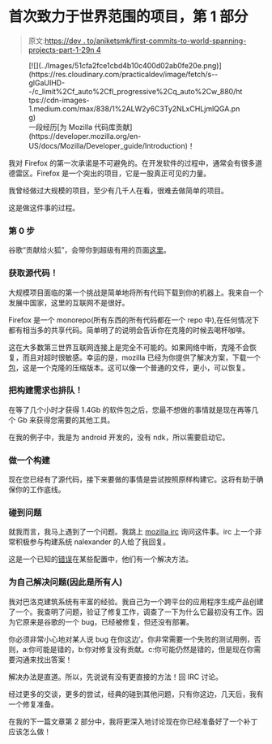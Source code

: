 # 首次致力于世界范围的项目，第 1 部分

> 原文:[https://dev . to/aniketsmk/first-commits-to-world-spanning-projects-part-1-29n 4](https://dev.to/aniketsmk/first-commits-to-world-spanning-projects-part-1-29n4)

<figure>[![](../Images/51cfa2fce1cbd4b10c400d02ab0fe20e.png)](https://res.cloudinary.com/practicaldev/image/fetch/s--glGaUIHD--/c_limit%2Cf_auto%2Cfl_progressive%2Cq_auto%2Cw_880/https://cdn-images-1.medium.com/max/838/1%2ALW2y6C3Ty2NLxCHLjmlQGA.png) 

<figcaption>一段经历[为 Mozilla 代码库贡献](https://developer.mozilla.org/en-US/docs/Mozilla/Developer_guide/Introduction)！</figcaption>

</figure>

我对 Firefox 的第一次承诺是不可避免的。在开发软件的过程中，通常会有很多道德雷区。Firefox 是一个突出的项目，它是一股真正可见的力量。

我曾经做过大规模的项目，至少有几千人在看，很难去做简单的项目。

这是做这件事的过程。

### [](#step-0)第 0 步

谷歌“贡献给火狐”，会带你到超级有用的页面[这里](https://developer.mozilla.org/en-US/docs/Mozilla/Developer_guide/Introduction)。

### [](#get-the-source-code)获取源代码！

大规模项目面临的第一个挑战是简单地将所有代码下载到你的机器上。我来自一个发展中国家，这里的互联网不是很好。

Firefox 是一个 monorepo(所有东西的所有代码都在一个 repo 中),在任何情况下都有相当多的共享代码。简单明了的说明会告诉你在克隆的时候去喝杯咖啡。

这在大多数第三世界互联网连接上是完全不可能的。如果网络中断，克隆不会恢复，而且对超时很敏感。幸运的是，mozilla 已经为你提供了解决方案，下载一个[包](https://developer.mozilla.org/en-US/docs/Mozilla/Developer_guide/Source_Code/Mercurial/Bundles)，这是一个克隆的压缩版本。这可以像一个普通的文件，更小，可以恢复。

### [](#queue-up-the-build-requirements-too)把构建需求也排队！

在等了几个小时才获得 1.4Gb 的软件包之后，您最不想做的事情就是现在再等几个 Gb 来获得您需要的其他工具。

在我的例子中，我是为 android 开发的，没有 ndk，所以需要启动它。

### [](#do-a-build)做一个构建

现在您已经有了源代码，接下来要做的事情是尝试按照原样构建它。这将有助于确保你的工作底线。

### [](#run-into-issues)碰到问题

就我而言，我马上遇到了一个问题。我跳上 [mozilla irc](https://wiki.mozilla.org/IRC) 询问这件事。irc 上一个非常积极参与构建系统 nalexander 的人给了我回复。

这是一个已知的[错误](https://bugzilla.mozilla.org/show_bug.cgi?id=1460355)在某些配置中，他们有一个解决方法。

### [](#fix-the-issue-for-yourself-therefore-everyone-)为自己解决问题(因此是所有人)

我对巴洛克建筑系统有丰富的经验。我自己为一个跨平台的应用程序生成产品创建了一个。我查明了问题，验证了修复工作，调查了一下为什么它最初没有工作。因为它原来是谷歌的一个 bug，已经被修复，但还没有部署。

你必须非常小心地对某人说 bug 在你这边’。你非常需要一个失败的测试用例，否则，a:你可能是错的，b:你对修复没有贡献。c:你可能仍然是错的，但是现在你需要沟通来找出答案！

解决办法是直道。所以，先说说有没有更直接的方法！回 IRC 讨论。

经过更多的交谈，更多的尝试，经典的碰到其他问题，只有你这边，几天后，我有一个修复准备。

在我的下一篇文章第 2 部分中，我将更深入地讨论现在你已经准备好了一个补丁应该怎么做！